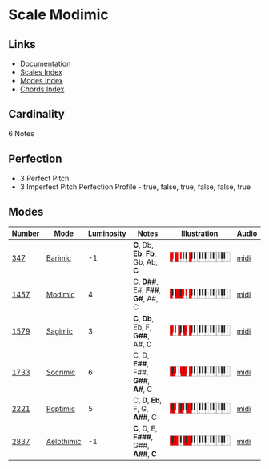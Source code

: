 # Scale Modimic

## Links

- [Documentation](README.md)
- [Scales Index](Scales.md)
- [Modes Index](Modes.md)
- [Chords Index](Chords.md)

## Cardinality

6 Notes

## Perfection

- 3 Perfect Pitch
- 3 Imperfect Pitch
Perfection Profile - true, false, true, false, false, true

## Modes

| Number | Mode | Luminosity | Notes | Illustration | Audio |
|--------|------|------------|-------|--------------|-------|
| [347](https://ianring.com/musictheory/scales/347) | [Barimic](ModeBarimic.md) | -1 | **C**, Db, **Eb**, **Fb**, Gb, Ab, **C** | ![CNaturalBarimic](ModeCNaturalBarimic.png) | [midi](https://github.com/edipermadi/music/blob/main/docs/ModeCNaturalBarimic.mid?raw=true) | 
| [1457](https://ianring.com/musictheory/scales/1457) | [Modimic](ModeModimic.md) | 4 | C, **D##**, E#, **F##**, **G#**, A#, C | ![CNaturalModimic](ModeCNaturalModimic.png) | [midi](https://github.com/edipermadi/music/blob/main/docs/ModeCNaturalModimic.mid?raw=true) | 
| [1579](https://ianring.com/musictheory/scales/1579) | [Sagimic](ModeSagimic.md) | 3 | **C**, **Db**, Eb, F, **G##**, A#, **C** | ![CNaturalSagimic](ModeCNaturalSagimic.png) | [midi](https://github.com/edipermadi/music/blob/main/docs/ModeCNaturalSagimic.mid?raw=true) | 
| [1733](https://ianring.com/musictheory/scales/1733) | [Socrimic](ModeSocrimic.md) | 6 | C, D, **E##**, F##, **G##**, **A#**, C | ![CNaturalSocrimic](ModeCNaturalSocrimic.png) | [midi](https://github.com/edipermadi/music/blob/main/docs/ModeCNaturalSocrimic.mid?raw=true) | 
| [2221](https://ianring.com/musictheory/scales/2221) | [Poptimic](ModePoptimic.md) | 5 | C, **D**, **Eb**, F, G, **A##**, C | ![CNaturalPoptimic](ModeCNaturalPoptimic.png) | [midi](https://github.com/edipermadi/music/blob/main/docs/ModeCNaturalPoptimic.mid?raw=true) | 
| [2837](https://ianring.com/musictheory/scales/2837) | [Aelothimic](ModeAelothimic.md) | -1 | **C**, D, E, **F###**, G##, **A##**, **C** | ![CNaturalAelothimic](ModeCNaturalAelothimic.png) | [midi](https://github.com/edipermadi/music/blob/main/docs/ModeCNaturalAelothimic.mid?raw=true) | 
